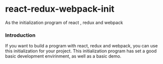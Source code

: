 # react-redux-webpack-init
As the initialization program of react , redux and webpack


### Introduction
If you want to build a program with react, redux and webpack, you can use this initialization for your project. This initialization program has set a good basic development envirinment, as well as a basic demo.

